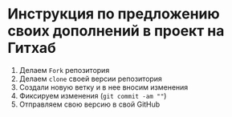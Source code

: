 # Инструкция по предложению своих дополнений в проект на Гитхаб
1. Делаем `Fork` репозитория
2. Делаем `clone` своей версии репозитория
3. Создали новую ветку и в нее вносим изменения
4. Фиксируем изменения (`git commit -am ""`)
5. Отправляем свою версию в свой GitHub
